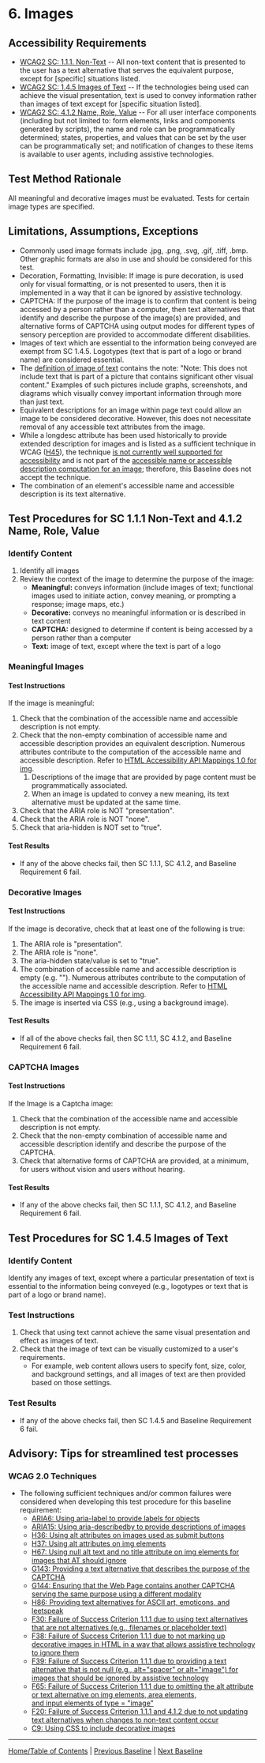 # 6. Images

Accessibility Requirements
--------------------------
-   [WCAG2 SC: 1.1.1. Non-Text](https://www.w3.org/TR/UNDERSTANDING-WCAG20/text-equiv-all.html) -- All non-text content that is presented to the user has a text alternative that serves the equivalent purpose, except for \[specific\] situations listed.
-   [WCAG2 SC: 1.4.5 Images of Text](https://www.w3.org/TR/UNDERSTANDING-WCAG20/visual-audio-contrast-text-presentation.html) -- If the technologies being used can achieve the visual presentation, text is used to convey information rather than images of text except for \[specific situation listed\].
-   [WCAG2 SC: 4.1.2 Name, Role, Value](https://www.w3.org/TR/UNDERSTANDING-WCAG20/ensure-compat-rsv.html) -- For all user interface components (including but not limited to: form elements, links and components generated by scripts), the name and role can be programmatically determined; states, properties, and values that can be set by the user can be programmatically set; and notification of changes to these items is available to user agents, including assistive technologies.

Test Method Rationale
---------------------
All meaningful and decorative images must be evaluated. Tests for certain image types are specified.

Limitations, Assumptions, Exceptions
------------------------------------
-   Commonly used image formats include .jpg, .png, .svg, .gif, .tiff, .bmp. Other graphic formats are also in use and should be considered for this test.
-   Decoration, Formatting, Invisible: If image is pure decoration, is used only for visual formatting, or is not presented to users, then it is implemented in a way that it can be ignored by assistive technology.
-   CAPTCHA: If the purpose of the image is to confirm that content is being accessed by a person rather than a computer, then text alternatives that identify and describe the purpose of the image(s) are provided, and alternative forms of CAPTCHA using output modes for different types of sensory perception are provided to accommodate different disabilities.
-   Images of text which are essential to the information being conveyed are exempt from SC 1.4.5. Logotypes (text that is part of a logo or brand name) are considered essential.
-   The [definition of image of text](https://www.w3.org/TR/UNDERSTANDING-WCAG20/visual-audio-contrast-text-presentation.html#images-of-textdef) contains the note: "Note: This does not include text that is part of a picture that contains significant other visual content." Examples of such pictures include graphs, screenshots, and diagrams which visually convey important information through more than just text.
-   Equivalent descriptions for an image within page text could allow an image to be considered decorative. However, this does not necessitate removal of any accessible text attributes from the image.
-   While a longdesc attribute has been used historically to provide extended description for images and is listed as a sufficient technique in WCAG ([H45](http://www.w3.org/TR/WCAG20-TECHS/H45.html)), the technique [is not currently well supported for accessibility](https://webaim.org/techniques/alttext/longdesctestcases.htm) and is not part of the [accessible name or accessible description computation for an image](https://www.w3.org/TR/html-aam-1.0/#img-element); therefore, this Baseline does not accept the technique.
-   The combination of an element's accessible name and accessible description is its text alternative. 

Test Procedures for SC 1.1.1 Non-Text and 4.1.2 Name, Role, Value
-----------------------------------------------------------------
### Identify Content
1.  Identify all images
2.  Review the context of the image to determine the purpose of the image:
    -   **Meaningful:** conveys information (include images of text; functional images used to initiate action, convey meaning, or prompting a response; image maps, etc.)
    -   **Decorative:** conveys no meaningful information or is described in text content
    -   **CAPTCHA:** designed to determine if content is being accessed by a person rather than a computer
    -   **Text:** image of text, except where the text is part of a logo


### Meaningful Images
#### Test Instructions
If the image is meaningful:
1.  Check that the combination of the accessible name and accessible description is not empty.
1.  Check that the non-empty combination of accessible name and accessible description provides an equivalent description. Numerous attributes contribute to the computation of the accessible name and accessible description. Refer to [HTML Accessibility API Mappings 1.0 for img](https://www.w3.org/TR/html-aam-1.0/#img-element).
    1.  Descriptions of the image that are provided by page content must be programmatically associated.
    1.  When an image is updated to convey a new meaning, its text alternative must be updated at the same time.
2.  Check that the ARIA role is NOT "presentation".
3.  Check that the ARIA role is NOT "none".
4.  Check that aria-hidden is NOT set to "true".

#### Test Results
-   If any of the above checks fail, then SC 1.1.1, SC 4.1.2, and Baseline Requirement 6 fail.

### Decorative Images
#### Test Instructions
If the image is decorative, check that at least one of the following is true:
1.  The ARIA role is "presentation".
2.  The ARIA role is "none".
3.  The aria-hidden state/value is set to "true".
4.  The combination of accessible name and accessible description is empty (e.g. ""). Numerous attributes contribute to the computation of the accessible name and accessible description. Refer to [HTML Accessibility API Mappings 1.0 for img](https://www.w3.org/TR/html-aam-1.0/#img-element).
5.  The image is inserted via CSS (e.g., using a background image).

#### Test Results
-   If all of the above checks fail, then SC 1.1.1, SC 4.1.2, and Baseline Requirement 6 fail.

### CAPTCHA Images
#### Test Instructions
If the Image is a Captcha image:
1.  Check that the combination of the accessible name and accessible description is not empty.
1.  Check that the non-empty combination of accessible name and accessible description identify and describe the purpose of the CAPTCHA.
2.  Check that alternative forms of CAPTCHA are provided, at a minimum, for users without vision and users without hearing.

#### Test Results
-   If any of the above checks fail, then SC 1.1.1, SC 4.1.2, and Baseline Requirement 6 fail.

Test Procedures for SC 1.4.5 Images of Text
-------------------------------------------
### Identify Content
Identify any images of text, except where a particular presentation of text is essential to the information being conveyed (e.g., logotypes or text that is part of a logo or brand name).

### Test Instructions
1.  Check that using text cannot achieve the same visual presentation and effect as images of text.
2.  Check that the image of text can be visually customized to a user's requirements.
    -   For example, web content allows users to specify font, size, color, and background settings, and all images of text are then provided based on those settings.

### Test Results
-   If any of the above checks fail, then SC 1.4.5 and Baseline Requirement 6 fail.

Advisory: Tips for streamlined test processes
---------------------------------------------
### WCAG 2.0 Techniques
-   The following sufficient techniques and/or common failures were considered when developing this test procedure for this baseline requirement:
    -   [ARIA6: Using aria-label to provide labels for objects](https://www.w3.org/TR/WCAG20-TECHS/ARIA6.html)
    -   [ARIA15: Using aria-describedby to provide descriptions of images](https://www.w3.org/TR/WCAG20-TECHS/ARIA15.html)
    -   [H36: Using alt attributes on images used as submit buttons](https://www.w3.org/TR/WCAG20-TECHS/H36.html)
    -   [H37: Using alt attributes on img elements](https://www.w3.org/TR/WCAG20-TECHS/H37.html)
    -   [H67: Using null alt text and no title attribute on img elements for images that AT should ignore](https://www.w3.org/TR/WCAG20-TECHS/H67.html)
    -   [G143: Providing a text alternative that describes the purpose of the CAPTCHA](https://www.w3.org/TR/WCAG20-TECHS/G143.html)
    -   [G144: Ensuring that the Web Page contains another CAPTCHA serving the same purpose using a different modality](https://www.w3.org/TR/WCAG20-TECHS/G144.html)
    -   [H86: Providing text alternatives for ASCII art, emoticons, and leetspeak](https://www.w3.org/TR/WCAG20-TECHS/H86.html)
    -   [F30: Failure of Success Criterion 1.1.1 due to using text alternatives that are not alternatives (e.g., filenames or placeholder text)](https://www.w3.org/TR/WCAG20-TECHS/F30.html)
    -   [F38: Failure of Success Criterion 1.1.1 due to not marking up decorative images in HTML in a way that allows assistive technology to ignore them](https://www.w3.org/TR/WCAG20-TECHS/F38.html)
    -   [F39: Failure of Success Criterion 1.1.1 due to providing a text alternative that is not null (e.g., alt="spacer" or alt="image") for images that should be ignored by assistive technology](https://www.w3.org/TR/WCAG20-TECHS/F39.html)
    -   [F65: Failure of Success Criterion 1.1.1 due to omitting the alt attribute or text alternative on img elements, area elements, and input elements of type = "image"](https://www.w3.org/TR/WCAG20-TECHS/F65.html)
    -   [F20: Failure of Success Criterion 1.1.1 and 4.1.2 due to not updating text alternatives when changes to non-text content occur](https://www.w3.org/TR/2016/NOTE-WCAG20-TECHS-20161007/F20.html)
    -   [C9: Using CSS to include decorative images](http://www.w3.org/TR/WCAG20-TECHS/C9.html)

----------------------------------------
[Home/Table of Contents](index.md) | [Previous Baseline](05Changing.md) | [Next Baseline](07Sensory.md)
